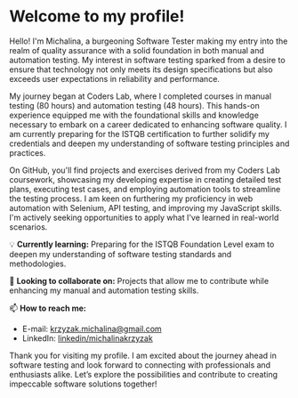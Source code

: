 # Welcome to my profile!

Hello! I'm Michalina, a burgeoning Software Tester making my entry into the realm of quality assurance with a solid foundation in both manual and automation testing. My interest in software testing sparked from a desire to ensure that technology not only meets its design specifications but also exceeds user expectations in reliability and performance.

My journey began at Coders Lab, where I completed courses in manual testing (80 hours) and automation testing (48 hours). This hands-on experience equipped me with the foundational skills and knowledge necessary to embark on a career dedicated to enhancing software quality. I am currently preparing for the ISTQB certification to further solidify my credentials and deepen my understanding of software testing principles and practices.

On GitHub, you'll find projects and exercises derived from my Coders Lab coursework, showcasing my developing expertise in creating detailed test plans, executing test cases, and employing automation tools to streamline the testing process. I am keen on furthering my proficiency in web automation with Selenium, API testing, and improving my JavaScript skills. I'm actively seeking opportunities to apply what I've learned in real-world scenarios.

💡 **Currently learning:** Preparing for the ISTQB Foundation Level exam to deepen my understanding of software testing standards and methodologies.

🤝 **Looking to collaborate on:** Projects that allow me to contribute while enhancing my manual and automation testing skills.

📫 **How to reach me:**  
- E-mail: [krzyzak.michalina@gmail.com](mailto:krzyzak.michalina@gmail.com)  
- LinkedIn: [linkedin/michalinakrzyzak](https://www.linkedin.com/in/michalinafilipek/)

Thank you for visiting my profile. I am excited about the journey ahead in software testing and look forward to connecting with professionals and enthusiasts alike. Let’s explore the possibilities and contribute to creating impeccable software solutions together!
